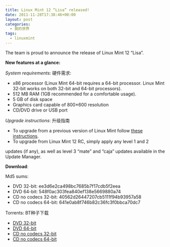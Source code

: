```yaml
---
title: Linux Mint 12 “Lisa” released!
date: 2011-11-28T17:38:46+00:00
layout: post
categories:
  - 我的世界
tags:
  - linuxmint
---
```

The team is proud to announce the release of Linux Mint 12 “Lisa”.

**New features at a glance:**

*System requirements*: 硬件需求:

* x86 processor (Linux Mint 64-bit requires a 64-bit processor. Linux Mint 32-bit works on both 32-bit and 64-bit processors).
* 512 MB RAM (1GB recommended for a comfortable usage).
* 5 GB of disk space
* Graphics card capable of 800×600 resolution
* CD/DVD drive or USB port
<!--more-->
*Upgrade instructions*: 升级指南

* To upgrade from a previous version of Linux Mint follow [these instructions](http://community.linuxmint.com/tutorial/view/2).
* To upgrade from Linux Mint 12 RC, simply apply any level 1 and 2

updates (if any), as well as level 3 “mate” and “caja” updates available in the Update Manager.

**Download**:

Md5 sums:

* DVD 32-bit: ee3d6e2ca498bc7685b7f17cdb5f2eea
* DVD 64-bit: 548f0ac303fea840ef138e5669880a74
* CD no codecs 32-bit: 40562d26447207cb5111f94b93957a58
* CD no codecs 64-bit: 641e0ab8f746b82c36fc3f0bbca70dc7

Torrents: BT种子下载

* [DVD 32-bit](http://torrents.linuxmint.com/torrents/linuxmint-12-gnome-dvd-32bit.iso.torrent)
* [DVD 64-bit](http://torrents.linuxmint.com/torrents/linuxmint-12-gnome-dvd-64bit.iso.torrent)
* [CD no codecs 32-bit](http://torrents.linuxmint.com/torrents/linuxmint-12-gnome-cd-nocodecs-32bit.iso.torrent)
* [CD no codecs 64-bit](http://torrents.linuxmint.com/torrents/linuxmint-12-gnome-cd-nocodecs-64bit.iso.torrent)

